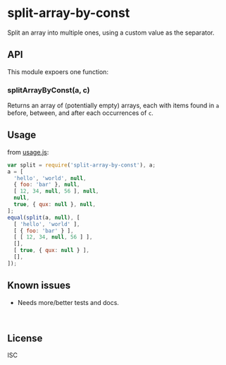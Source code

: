 ﻿
<!--#echo json="package.json" key="name" underline="=" -->
split-array-by-const
====================
<!--/#echo -->

<!--#echo json="package.json" key="description" -->
Split an array into multiple ones, using a custom value as the separator.
<!--/#echo -->


API
---

This module expoers one function:

### splitArrayByConst(a, c)

Returns an array of (potentially empty) arrays, each with
items found in `a` before, between, and after each occurrences of `c`.



Usage
-----

from [usage.js](usage.js):

<!--#include file="usage.js" outdent="  " code="javascript"
  start="  // #BEGIN# usage demo" stop="  // #ENDOF# usage demo" -->
<!--#verbatim lncnt="18" -->
```javascript
var split = require('split-array-by-const'), a;
a = [
  'hello', 'world', null,
  { foo: 'bar' }, null,
  [ 12, 34, null, 56 ], null,
  null,
  true, { qux: null }, null,
];
equal(split(a, null), [
  [ 'hello', 'world' ],
  [ { foo: 'bar' } ],
  [ [ 12, 34, null, 56 ] ],
  [],
  [ true, { qux: null } ],
  [],
]);
```
<!--/include-->



<!--#toc stop="scan" -->



Known issues
------------

* Needs more/better tests and docs.




&nbsp;


License
-------
<!--#echo json="package.json" key=".license" -->
ISC
<!--/#echo -->

